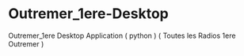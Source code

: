 # Outremer_1ere-Desktop
Outremer_1ere Desktop Application ( python ) ( Toutes les Radios 1ere Outremer ) 
